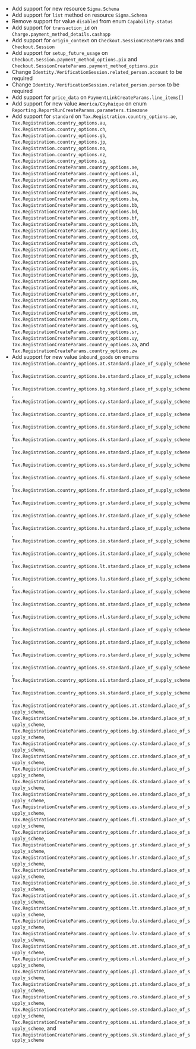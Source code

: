 * Add support for new resource `Sigma.Schema`
* Add support for `list` method on resource `Sigma.Schema`
* Remove support for value `disabled` from enum `Capability.status`
* Add support for `transaction_id` on `Charge.payment_method_details.cashapp`
* Add support for `origin_context` on `Checkout.SessionCreateParams` and `Checkout.Session`
* Add support for `setup_future_usage` on `Checkout.Session.payment_method_options.pix` and `Checkout.SessionCreateParams.payment_method_options.pix`
* Change `Identity.VerificationSession.related_person.account` to be required
* Change `Identity.VerificationSession.related_person.person` to be required
* Add support for `price_data` on `PaymentLinkCreateParams.line_items[]`
* Add support for new value `America/Coyhaique` on enum `Reporting.ReportRunCreateParams.parameters.timezone`
* Add support for `standard` on `Tax.Registration.country_options.ae`, `Tax.Registration.country_options.au`, `Tax.Registration.country_options.ch`, `Tax.Registration.country_options.gb`, `Tax.Registration.country_options.jp`, `Tax.Registration.country_options.no`, `Tax.Registration.country_options.nz`, `Tax.Registration.country_options.sg`, `Tax.RegistrationCreateParams.country_options.ae`, `Tax.RegistrationCreateParams.country_options.al`, `Tax.RegistrationCreateParams.country_options.ao`, `Tax.RegistrationCreateParams.country_options.au`, `Tax.RegistrationCreateParams.country_options.aw`, `Tax.RegistrationCreateParams.country_options.ba`, `Tax.RegistrationCreateParams.country_options.bb`, `Tax.RegistrationCreateParams.country_options.bd`, `Tax.RegistrationCreateParams.country_options.bf`, `Tax.RegistrationCreateParams.country_options.bh`, `Tax.RegistrationCreateParams.country_options.bs`, `Tax.RegistrationCreateParams.country_options.cd`, `Tax.RegistrationCreateParams.country_options.ch`, `Tax.RegistrationCreateParams.country_options.et`, `Tax.RegistrationCreateParams.country_options.gb`, `Tax.RegistrationCreateParams.country_options.gn`, `Tax.RegistrationCreateParams.country_options.is`, `Tax.RegistrationCreateParams.country_options.jp`, `Tax.RegistrationCreateParams.country_options.me`, `Tax.RegistrationCreateParams.country_options.mk`, `Tax.RegistrationCreateParams.country_options.mr`, `Tax.RegistrationCreateParams.country_options.no`, `Tax.RegistrationCreateParams.country_options.nz`, `Tax.RegistrationCreateParams.country_options.om`, `Tax.RegistrationCreateParams.country_options.rs`, `Tax.RegistrationCreateParams.country_options.sg`, `Tax.RegistrationCreateParams.country_options.sr`, `Tax.RegistrationCreateParams.country_options.uy`, `Tax.RegistrationCreateParams.country_options.za`, and `Tax.RegistrationCreateParams.country_options.zw`
* Add support for new value `inbound_goods` on enums `Tax.Registration.country_options.at.standard.place_of_supply_scheme`, `Tax.Registration.country_options.be.standard.place_of_supply_scheme`, `Tax.Registration.country_options.bg.standard.place_of_supply_scheme`, `Tax.Registration.country_options.cy.standard.place_of_supply_scheme`, `Tax.Registration.country_options.cz.standard.place_of_supply_scheme`, `Tax.Registration.country_options.de.standard.place_of_supply_scheme`, `Tax.Registration.country_options.dk.standard.place_of_supply_scheme`, `Tax.Registration.country_options.ee.standard.place_of_supply_scheme`, `Tax.Registration.country_options.es.standard.place_of_supply_scheme`, `Tax.Registration.country_options.fi.standard.place_of_supply_scheme`, `Tax.Registration.country_options.fr.standard.place_of_supply_scheme`, `Tax.Registration.country_options.gr.standard.place_of_supply_scheme`, `Tax.Registration.country_options.hr.standard.place_of_supply_scheme`, `Tax.Registration.country_options.hu.standard.place_of_supply_scheme`, `Tax.Registration.country_options.ie.standard.place_of_supply_scheme`, `Tax.Registration.country_options.it.standard.place_of_supply_scheme`, `Tax.Registration.country_options.lt.standard.place_of_supply_scheme`, `Tax.Registration.country_options.lu.standard.place_of_supply_scheme`, `Tax.Registration.country_options.lv.standard.place_of_supply_scheme`, `Tax.Registration.country_options.mt.standard.place_of_supply_scheme`, `Tax.Registration.country_options.nl.standard.place_of_supply_scheme`, `Tax.Registration.country_options.pl.standard.place_of_supply_scheme`, `Tax.Registration.country_options.pt.standard.place_of_supply_scheme`, `Tax.Registration.country_options.ro.standard.place_of_supply_scheme`, `Tax.Registration.country_options.se.standard.place_of_supply_scheme`, `Tax.Registration.country_options.si.standard.place_of_supply_scheme`, `Tax.Registration.country_options.sk.standard.place_of_supply_scheme`, `Tax.RegistrationCreateParams.country_options.at.standard.place_of_supply_scheme`, `Tax.RegistrationCreateParams.country_options.be.standard.place_of_supply_scheme`, `Tax.RegistrationCreateParams.country_options.bg.standard.place_of_supply_scheme`, `Tax.RegistrationCreateParams.country_options.cy.standard.place_of_supply_scheme`, `Tax.RegistrationCreateParams.country_options.cz.standard.place_of_supply_scheme`, `Tax.RegistrationCreateParams.country_options.de.standard.place_of_supply_scheme`, `Tax.RegistrationCreateParams.country_options.dk.standard.place_of_supply_scheme`, `Tax.RegistrationCreateParams.country_options.ee.standard.place_of_supply_scheme`, `Tax.RegistrationCreateParams.country_options.es.standard.place_of_supply_scheme`, `Tax.RegistrationCreateParams.country_options.fi.standard.place_of_supply_scheme`, `Tax.RegistrationCreateParams.country_options.fr.standard.place_of_supply_scheme`, `Tax.RegistrationCreateParams.country_options.gr.standard.place_of_supply_scheme`, `Tax.RegistrationCreateParams.country_options.hr.standard.place_of_supply_scheme`, `Tax.RegistrationCreateParams.country_options.hu.standard.place_of_supply_scheme`, `Tax.RegistrationCreateParams.country_options.ie.standard.place_of_supply_scheme`, `Tax.RegistrationCreateParams.country_options.it.standard.place_of_supply_scheme`, `Tax.RegistrationCreateParams.country_options.lt.standard.place_of_supply_scheme`, `Tax.RegistrationCreateParams.country_options.lu.standard.place_of_supply_scheme`, `Tax.RegistrationCreateParams.country_options.lv.standard.place_of_supply_scheme`, `Tax.RegistrationCreateParams.country_options.mt.standard.place_of_supply_scheme`, `Tax.RegistrationCreateParams.country_options.nl.standard.place_of_supply_scheme`, `Tax.RegistrationCreateParams.country_options.pl.standard.place_of_supply_scheme`, `Tax.RegistrationCreateParams.country_options.pt.standard.place_of_supply_scheme`, `Tax.RegistrationCreateParams.country_options.ro.standard.place_of_supply_scheme`, `Tax.RegistrationCreateParams.country_options.se.standard.place_of_supply_scheme`, `Tax.RegistrationCreateParams.country_options.si.standard.place_of_supply_scheme`, and `Tax.RegistrationCreateParams.country_options.sk.standard.place_of_supply_scheme`